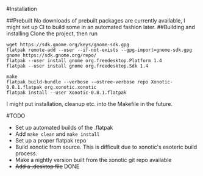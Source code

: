 #Installation

##Prebuilt
No downloads of prebuilt packages are currently available, I might set up CI to build some in an automated fashion later.
##Building and installing
Clone the project, then run
```
wget https://sdk.gnome.org/keys/gnome-sdk.gpg
flatpak remote-add --user --if-not-exists --gpg-import=gnome-sdk.gpg gnome https://sdk.gnome.org/repo/
flatpak --user install gnome org.freedesktop.Platform 1.4
flatpak --user install gnome org.freedesktop.Sdk 1.4

make
flatpak build-bundle --verbose --ostree-verbose repo Xonotic-0.8.1.flatpak org.xonotic.xonotic
flatpak install --user Xonotic-0.8.1.flatpak
```
I might put installation, cleanup etc. into the Makefile in the future.



#TODO
* Set up automated builds of the .flatpak
* Add `make clean` and `make install`
* Set up a proper flatpak repo
* Build xonotic from source. This is difficult due to xonotic's esoteric build process.
* Make a nightly version built from the xonotic git repo available
* ~~Add a .desktop file~~ DONE
